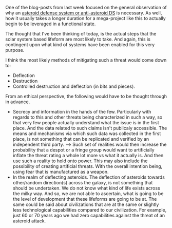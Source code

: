 One of the blog-posts from last week focused on the general observation of why an [asteroid defense system or anti-asteroid DS](https://stellardreams.github.io/Asteroid-Defense-System/) is necessary. As well, how it usually takes a longer duration for a mega-project like this to actually begin to be leveraged in a functional state. 

The thought that I've been thinking of today, is the actual steps that the solar system based lifeform are most likely to take. And again, this is contingent upon what kind of systems have been enabled for this very purpose. 

I think the most likely methods of mitigating such a threat would come down to:
* Deflection
* Destruction
* Controlled destruction and deflection (in bits and pieces).

From an ethical perspective, the following would have to be thought through in advance. 

* Secrecy and information in the hands of the few. Particularly with regards to this and other threats being characterized in such a way, so that very few people actually understand what the issue is in the first place. And the data related to such claims isn't publicaly accessible. The means and mechanisms via which such data was collected in the first place, is not something that can be replicated and verified by an independent third party. --> Such set of realities would then increase the probability that a despot or a fringe group would want to artificially inflate the threat rating a whole lot more vs what it actually is. And then use such a reality to hold onto power. This may also include the possibility of creating artificial threats. With the overall intention being, using fear that is manufactured as a weapon. 
* In the realm of deflecting asteroids. The deflection of asteroids towards other/random direction(s) across the galaxy, is not something that should be undertaken. We do not know what kind of life exists across the milky way. And so, we are not able to ascertain, what is going to be the level of development that these lifeforms are going to be at. The same could be said about civilizations that are at the same or slightly less technological capabilities compared to our civilization. For example, just 60 or 70 years ago we had zero capabilities against the threat of an asteroid attack. 

